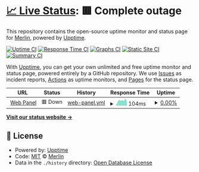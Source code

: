 # [📈 Live Status](https://demo.upptime.js.org): <!--live status--> **🟥 Complete outage**

This repository contains the open-source uptime monitor and status page for [Merlin](https://demo.upptime.js.org), powered by [Upptime](https://github.com/upptime/upptime).

[![Uptime CI](https://github.com/BothimTV/uptime/workflows/Uptime%20CI/badge.svg)](https://github.com/BothimTV/uptime/actions?query=workflow%3A%22Uptime+CI%22)
[![Response Time CI](https://github.com/BothimTV/uptime/workflows/Response%20Time%20CI/badge.svg)](https://github.com/BothimTV/uptime/actions?query=workflow%3A%22Response+Time+CI%22)
[![Graphs CI](https://github.com/BothimTV/uptime/workflows/Graphs%20CI/badge.svg)](https://github.com/BothimTV/uptime/actions?query=workflow%3A%22Graphs+CI%22)
[![Static Site CI](https://github.com/BothimTV/uptime/workflows/Static%20Site%20CI/badge.svg)](https://github.com/BothimTV/uptime/actions?query=workflow%3A%22Static+Site+CI%22)
[![Summary CI](https://github.com/BothimTV/uptime/workflows/Summary%20CI/badge.svg)](https://github.com/BothimTV/uptime/actions?query=workflow%3A%22Summary+CI%22)

With [Upptime](https://upptime.js.org), you can get your own unlimited and free uptime monitor and status page, powered entirely by a GitHub repository. We use [Issues](https://github.com/BothimTV/uptime/issues) as incident reports, [Actions](https://github.com/BothimTV/uptime/actions) as uptime monitors, and [Pages](https://demo.upptime.js.org) for the status page.

<!--start: status pages-->
<!-- This summary is generated by Upptime (https://github.com/upptime/upptime) -->
<!-- Do not edit this manually, your changes will be overwritten -->
<!-- prettier-ignore -->
| URL | Status | History | Response Time | Uptime |
| --- | ------ | ------- | ------------- | ------ |
| <img alt="" src="https://favicons.githubusercontent.com/panel.bothimtv.com" height="13"> [Web Panel](https://panel.bothimtv.com) | 🟥 Down | [web-panel.yml](https://github.com/BothimTV/uptime/commits/HEAD/history/web-panel.yml) | <details><summary><img alt="Response time graph" src="./graphs/web-panel/response-time-week.png" height="20"> 104ms</summary><br><a href="https://demo.upptime.js.org/history/web-panel"><img alt="Response time 437" src="https://img.shields.io/endpoint?url=https%3A%2F%2Fraw.githubusercontent.com%2FBothimTV%2Fuptime%2FHEAD%2Fapi%2Fweb-panel%2Fresponse-time.json"></a><br><a href="https://demo.upptime.js.org/history/web-panel"><img alt="24-hour response time 82" src="https://img.shields.io/endpoint?url=https%3A%2F%2Fraw.githubusercontent.com%2FBothimTV%2Fuptime%2FHEAD%2Fapi%2Fweb-panel%2Fresponse-time-day.json"></a><br><a href="https://demo.upptime.js.org/history/web-panel"><img alt="7-day response time 104" src="https://img.shields.io/endpoint?url=https%3A%2F%2Fraw.githubusercontent.com%2FBothimTV%2Fuptime%2FHEAD%2Fapi%2Fweb-panel%2Fresponse-time-week.json"></a><br><a href="https://demo.upptime.js.org/history/web-panel"><img alt="30-day response time 102" src="https://img.shields.io/endpoint?url=https%3A%2F%2Fraw.githubusercontent.com%2FBothimTV%2Fuptime%2FHEAD%2Fapi%2Fweb-panel%2Fresponse-time-month.json"></a><br><a href="https://demo.upptime.js.org/history/web-panel"><img alt="1-year response time 437" src="https://img.shields.io/endpoint?url=https%3A%2F%2Fraw.githubusercontent.com%2FBothimTV%2Fuptime%2FHEAD%2Fapi%2Fweb-panel%2Fresponse-time-year.json"></a></details> | <details><summary><a href="https://demo.upptime.js.org/history/web-panel">0.00%</a></summary><a href="https://demo.upptime.js.org/history/web-panel"><img alt="All-time uptime 50.20%" src="https://img.shields.io/endpoint?url=https%3A%2F%2Fraw.githubusercontent.com%2FBothimTV%2Fuptime%2FHEAD%2Fapi%2Fweb-panel%2Fuptime.json"></a><br><a href="https://demo.upptime.js.org/history/web-panel"><img alt="24-hour uptime 0.00%" src="https://img.shields.io/endpoint?url=https%3A%2F%2Fraw.githubusercontent.com%2FBothimTV%2Fuptime%2FHEAD%2Fapi%2Fweb-panel%2Fuptime-day.json"></a><br><a href="https://demo.upptime.js.org/history/web-panel"><img alt="7-day uptime 0.00%" src="https://img.shields.io/endpoint?url=https%3A%2F%2Fraw.githubusercontent.com%2FBothimTV%2Fuptime%2FHEAD%2Fapi%2Fweb-panel%2Fuptime-week.json"></a><br><a href="https://demo.upptime.js.org/history/web-panel"><img alt="30-day uptime 0.00%" src="https://img.shields.io/endpoint?url=https%3A%2F%2Fraw.githubusercontent.com%2FBothimTV%2Fuptime%2FHEAD%2Fapi%2Fweb-panel%2Fuptime-month.json"></a><br><a href="https://demo.upptime.js.org/history/web-panel"><img alt="1-year uptime 50.20%" src="https://img.shields.io/endpoint?url=https%3A%2F%2Fraw.githubusercontent.com%2FBothimTV%2Fuptime%2FHEAD%2Fapi%2Fweb-panel%2Fuptime-year.json"></a></details>

<!--end: status pages-->

[**Visit our status website →**](https://demo.upptime.js.org)

## 📄 License

- Powered by: [Upptime](https://github.com/upptime/upptime)
- Code: [MIT](./LICENSE) © [Merlin](https://demo.upptime.js.org)
- Data in the `./history` directory: [Open Database License](https://opendatacommons.org/licenses/odbl/1-0/)
